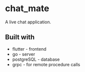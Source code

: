 # chat_mate

A live chat application.

## Built with

* flutter - frontend
* go - server
* postgreSQL - database
* grpc - for remote procedure calls

